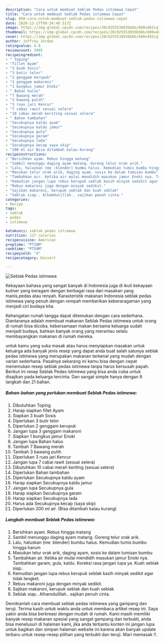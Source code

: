 ```yaml
---
description: "Cara untuk membuat Seblak Pedas istimewa Cepat"
title: "Cara untuk membuat Seblak Pedas istimewa Cepat"
slug: 850-cara-untuk-membuat-seblak-pedas-istimewa-cepat
date: 2020-12-27T09:34:49.517Z
image: https://img-global.cpcdn.com/recipes/20c925553093bb6b/680x482cq70/seblak-pedas-istimewa-foto-resep-utama.jpg
thumbnail: https://img-global.cpcdn.com/recipes/20c925553093bb6b/680x482cq70/seblak-pedas-istimewa-foto-resep-utama.jpg
cover: https://img-global.cpcdn.com/recipes/20c925553093bb6b/680x482cq70/seblak-pedas-istimewa-foto-resep-utama.jpg
author: Jeffrey Jordan
ratingvalue: 4.8
reviewcount: 3495
recipeingredient:
- " Toping"
- "fillet Ayam"
- "3 buah Sosis"
- "3 butir telor"
- "2 genggam kerupuk"
- "3 genggam makaroni"
- "1 bungkus jamur Enoki"
- " Bahan halus"
- "7 Bawang merah"
- "3 bawang putih"
- "3 ruas jari Kencur"
- "7 cabai rawit sesuai selera"
- "10 cabai merah keriting sesuai selera"
- " Bahan tambahan"
- "Secukupnya kaldu ayam"
- "Secukupnya kaldu jamur"
- "Secukupnya gula"
- "Secukupnya garam"
- "Secukupnya lada"
- "Secukupnya kecap saya skip"
- "200 ml air Bisa ditambah kalau kurang"
recipeinstructions:
- "Bersihkan ayam. Rebus hingga matang"
- "Sambil menunggu daging ayam matang. Goreng telur orak arik."
- "Lalu, haluskan (me :blender) bumbu halus. Kemudian tumis bumbu hingga harum"
- "Masukan telur orak arik, daging ayam, sosis ke dalam tumisan bumbu"
- "Tambahkan air. Ketika air mulai mendidih masukan jamur Enoki nya. Tambahkan garam, gula, kaldu. Koreksi rasa jangan lupa ya. Kuah seblak siap.."
- "Kemudian jangan lupa rebus kerupuk seblak kasih minyak sedikit agar tidak lengket."
- "Rebus makaroni juga dengan minyak sedikit."
- "Sajikan makaroni, kerupuk seblak dan kuah seblak"
- "Seblak siap.. Alhamdulillah.. sajikan penuh cinta."
categories:
- Recipe
tags:
- seblak
- pedas
- istimewa

katakunci: seblak pedas istimewa 
nutrition: 117 calories
recipecuisine: American
preptime: "PT18M"
cooktime: "PT59M"
recipeyield: "4"
recipecategory: Dessert

---
```



![Seblak Pedas istimewa](https://img-global.cpcdn.com/recipes/20c925553093bb6b/680x482cq70/seblak-pedas-istimewa-foto-resep-utama.jpg)

Kekayaan bahasa yang sangat banyak di Indonesia juga di ikuti kekayaan kuliner yang beragam dengan berbagai rasa dari masakan yang manis,pedas atau renyah. Karasteristik makanan Indonesia seblak pedas istimewa yang penuh dengan rempah memberikan keberaragaman yang menjadi ciri budaya kita.


Kehangatan rumah tangga dapat ditemukan dengan cara sederhana. Diantaranya adalah membuat makanan Seblak Pedas istimewa untuk orang di rumah bisa dicoba. kebersamaan makan bersama keluarga sudah menjadi budaya, bahkan banyak orang yang merantau selalu membayangkan makanan di rumah mereka.



untuk kamu yang suka masak atau harus menyiapkan masakan untuk keluarga ada banyak jenis resep yang dapat anda buat salah satunya seblak pedas istimewa yang merupakan makanan terkenal yang mudah dengan varian sederhana. Pasalnya sekarang ini kamu bisa dengan cepat menemukan resep seblak pedas istimewa tanpa harus bersusah payah.
Berikut ini resep Seblak Pedas istimewa yang bisa anda coba untuk disajikan pada keluarga tercinta. Dan sangat simple hanya dengan 9 langkah dan 21 bahan.


<!--inarticleads1-->

##### Bahan-bahan yang perlukan membuat Seblak Pedas istimewa:

1. Dibutuhkan  Toping
1. Harap siapkan fillet Ayam
1. Siapkan 3 buah Sosis
1. Diperlukan 3 butir telor
1. Diperlukan 2 genggam kerupuk
1. Jangan lupa 3 genggam makaroni
1. Siapkan 1 bungkus jamur Enoki
1. Jangan lupa  Bahan halus
1. Tambah 7 Bawang merah
1. Tambah 3 bawang putih
1. Diperlukan 3 ruas jari Kencur
1. Jangan lupa 7 cabai rawit (sesuai selera)
1. Dibutuhkan 10 cabai merah keriting (sesuai selera)
1. Diperlukan  Bahan tambahan
1. Diperlukan Secukupnya kaldu ayam
1. Harap siapkan Secukupnya kaldu jamur
1. Jangan lupa Secukupnya gula
1. Harap siapkan Secukupnya garam
1. Harap siapkan Secukupnya lada
1. Harus ada Secukupnya kecap (saya skip)
1. Diperlukan 200 ml air. (Bisa ditambah kalau kurang)




<!--inarticleads2-->

##### Langkah membuat  Seblak Pedas istimewa:

1. Bersihkan ayam. Rebus hingga matang
1. Sambil menunggu daging ayam matang. Goreng telur orak arik.
1. Lalu, haluskan (me :blender) bumbu halus. Kemudian tumis bumbu hingga harum
1. Masukan telur orak arik, daging ayam, sosis ke dalam tumisan bumbu
1. Tambahkan air. Ketika air mulai mendidih masukan jamur Enoki nya. Tambahkan garam, gula, kaldu. Koreksi rasa jangan lupa ya. Kuah seblak siap..
1. Kemudian jangan lupa rebus kerupuk seblak kasih minyak sedikit agar tidak lengket.
1. Rebus makaroni juga dengan minyak sedikit.
1. Sajikan makaroni, kerupuk seblak dan kuah seblak
1. Seblak siap.. Alhamdulillah.. sajikan penuh cinta.




Demikianlah cara membuat seblak pedas istimewa yang gampang dan teruji. Terima kasih untuk waktu anda untuk membaca artikel resep ini. Saya yakin anda bisa berkreasi dengan mudah di rumah. Kami masih memiliki banyak resep makanan spesial yang sangat gampang dan terbukti, anda bisa menelusuri di halaman kami, jika anda terbantu konten ini jangan lupa untuk bagikan dan simpan halaman website ini karena akan banyak update terbaru untuk resep-resep pilihan yang terbukti dan teruji. Mari memasak !!. 
